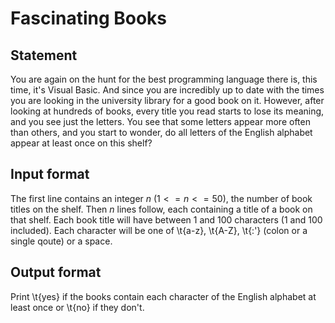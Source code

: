 # Fascinating Books

## Statement

You are again on the hunt for the best programming language there is, this time, it's Visual Basic. And since you are incredibly up to date with the times you are looking in the university library for a good book on it. However, after looking at hundreds of books, every title you read starts to lose its meaning, and you see just the letters. You see that some letters appear more often than others, and you start to wonder, do all letters of the English alphabet appear at least once on this shelf?

## Input format

The first line contains an integer $n$ ($1 <= n <= 50$), the number of book titles on the shelf. Then $n$ lines follow, each containing a title of a book on that shelf. Each book title will have between 1 and 100 characters (1 and 100 included). Each character will be one of \t{a-z}, \t{A-Z}, \t{:'} (colon or a single qoute) or a space.

## Output format

Print \t{yes} if the books contain each character of the English alphabet at least once or \t{no} if they don't.
